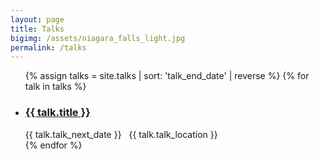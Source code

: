 ```yaml
---
layout: page
title: Talks
bigimg: /assets/niagara_falls_light.jpg
permalink: /talks
---
```


<ul class="fa-ul">
{% assign talks = site.talks | sort: 'talk_end_date' | reverse %}
{% for talk in talks %}
  <li>
    <h3><i class="fa-li fa fa-graduation-cap"></i><a href="{{ talk.url }}">{{ talk.title }}</a></h3>
      <i class="fa fa-calendar"></i> {{ talk.talk_next_date }}
      &nbsp;
      <i class="fa fa-map-marker"></i> {{ talk.talk_location }}
  </li>
{% endfor %}
</ul>
